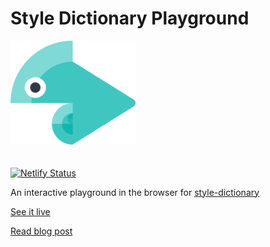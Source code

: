 # Style Dictionary Playground

<img style="width: 200px; margin-bottom: 20px" alt="style dictionary playground logo" src="https://raw.githubusercontent.com/divriots/style-dictionary-playground/main/src/assets/play-logo.png">

[![Netlify Status](https://api.netlify.com/api/v1/badges/20ef7939-a20f-4e20-86c9-00b39068d090/deploy-status)](https://app.netlify.com/sites/style-dictionary-playground/deploys)

An interactive playground in the browser for [style-dictionary](https://amzn.github.io/style-dictionary/#/)

[See it live](https://www.style-dictionary-play.dev/)

[Read blog post](https://backlight.dev/blog/nodejs-in-browser)
